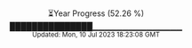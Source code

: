 <p align="center">
⏳Year Progress (52.26 %) <br>
███████████████▁▁▁▁▁▁▁▁▁▁▁▁▁▁▁ <br>
<sub>Updated: Mon, 10 Jul 2023 18:23:08 GMT</sub>
</p>

